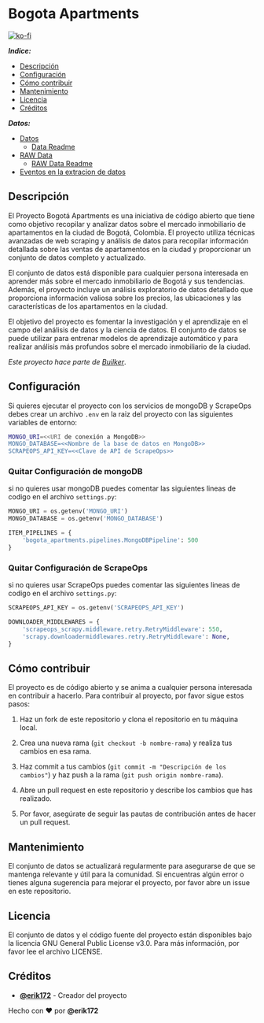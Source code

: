 # Bogota Apartments

[![ko-fi](https://ko-fi.com/img/githubbutton_sm.svg)](https://ko-fi.com/U6U0K5UNW)

_**Indice:**_
- [Descripción](#descripción)
- [Configuración](#configuración)
- [Cómo contribuir](#cómo-contribuir)
- [Mantenimiento](#mantenimiento)
- [Licencia](#licencia)
- [Créditos](#créditos)

_**Datos:**_
- [Datos](data/)
    - [Data Readme](data/README.md)
- [RAW Data](data/raw/)
    - [RAW Data Readme](data/raw/README.md)
- [Eventos en la extracion de datos](data/raw/README.md#eventos-en-la-fuente-de-datos)
## Descripción

El Proyecto Bogotá Apartments es una iniciativa de código abierto que tiene como objetivo recopilar y analizar datos sobre el mercado inmobiliario de apartamentos en la ciudad de Bogotá, Colombia. El proyecto utiliza técnicas avanzadas de web scraping y análisis de datos para recopilar información detallada sobre las ventas de apartamentos en la ciudad y proporcionar un conjunto de datos completo y actualizado.

El conjunto de datos está disponible para cualquier persona interesada en aprender más sobre el mercado inmobiliario de Bogotá y sus tendencias. Además, el proyecto incluye un análisis exploratorio de datos detallado que proporciona información valiosa sobre los precios, las ubicaciones y las características de los apartamentos en la ciudad.

El objetivo del proyecto es fomentar la investigación y el aprendizaje en el campo del análisis de datos y la ciencia de datos. El conjunto de datos se puede utilizar para entrenar modelos de aprendizaje automático y para realizar análisis más profundos sobre el mercado inmobiliario de la ciudad.

_Este proyecto hace parte de [Builker](https://github.com/Builker-col)_.

## Configuración

Si quieres ejecutar el proyecto con los servicios de mongoDB y ScrapeOps debes crear un archivo `.env` en la raiz del proyecto con las siguientes variables de entorno:

```bash
MONGO_URI=<<URI de conexión a MongoDB>>
MONGO_DATABASE=<<Nombre de la base de datos en MongoDB>>
SCRAPEOPS_API_KEY=<<Clave de API de ScrapeOps>>

```

### Quitar Configuración de mongoDB

si no quieres usar mongoDB puedes comentar las siguientes lineas de codigo en el archivo `settings.py`:

```python
MONGO_URI = os.getenv('MONGO_URI')
MONGO_DATABASE = os.getenv('MONGO_DATABASE')
```

```python
ITEM_PIPELINES = {
    'bogota_apartments.pipelines.MongoDBPipeline': 500
}
```

### Quitar Configuración de ScrapeOps

si no quieres usar ScrapeOps puedes comentar las siguientes lineas de codigo en el archivo `settings.py`:

```python
SCRAPEOPS_API_KEY = os.getenv('SCRAPEOPS_API_KEY')
```

```python
DOWNLOADER_MIDDLEWARES = {
    'scrapeops_scrapy.middleware.retry.RetryMiddleware': 550, 
    'scrapy.downloadermiddlewares.retry.RetryMiddleware': None, 
}
```


## Cómo contribuir
El proyecto es de código abierto y se anima a cualquier persona interesada en contribuir a hacerlo. Para contribuir al proyecto, por favor sigue estos pasos:

1. Haz un fork de este repositorio y clona el repositorio en tu máquina local.

1. Crea una nueva rama (`git checkout -b nombre-rama`) y realiza tus cambios en esa rama.

1. Haz commit a tus cambios (`git commit -m "Descripción de los cambios"`) y haz push a la rama (`git push origin nombre-rama`).

1. Abre un pull request en este repositorio y describe los cambios que has realizado.

1. Por favor, asegúrate de seguir las pautas de contribución antes de hacer un pull request.

## Mantenimiento
El conjunto de datos se actualizará regularmente para asegurarse de que se mantenga relevante y útil para la comunidad. Si encuentras algún error o tienes alguna sugerencia para mejorar el proyecto, por favor abre un issue en este repositorio.

## Licencia
El conjunto de datos y el código fuente del proyecto están disponibles bajo la licencia GNU General Public License v3.0. Para más información, por favor lee el archivo LICENSE.

## Créditos
- [**@erik172**](https://github.com/Erik172) - Creador del proyecto


Hecho con ❤️ por **@erik172**

